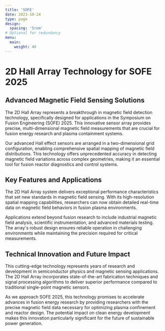 ```yaml
---
title: 'SOFE'
date: 2023-10-24
type: page
design:
  spacing: '5rem'
# Optional for redundancy
menu:
  main:
    weight: 40
---
```


# 2D Hall Array Technology for SOFE 2025

## Advanced Magnetic Field Sensing Solutions

The 2D Hall Array represents a breakthrough in magnetic field detection technology, specifically designed for applications in the Symposium on Fusion Engineering (SOFE) 2025. This innovative sensor array provides precise, multi-dimensional magnetic field measurements that are crucial for fusion energy research and plasma containment systems.

Our advanced Hall effect sensors are arranged in a two-dimensional grid configuration, enabling comprehensive spatial mapping of magnetic field distributions. This technology offers unprecedented accuracy in detecting magnetic field variations across complex geometries, making it an essential tool for fusion reactor diagnostics and control systems.

## Key Features and Applications

The 2D Hall Array system delivers exceptional performance characteristics that set new standards in magnetic field sensing. With its high-resolution spatial mapping capabilities, researchers can now obtain detailed real-time data on magnetic field behaviors in fusion plasma environments.

Applications extend beyond fusion research to include industrial magnetic field analysis, scientific instrumentation, and advanced materials testing. The array's robust design ensures reliable operation in challenging environments while maintaining the precision required for critical measurements.

## Technical Innovation and Future Impact

This cutting-edge technology represents years of research and development in semiconductor physics and magnetic sensing applications. The 2D Hall Array incorporates state-of-the-art fabrication techniques and signal processing algorithms to deliver superior performance compared to traditional single-point magnetic sensors.

As we approach SOFE 2025, this technology promises to accelerate advances in fusion energy research by providing researchers with the precise magnetic field data necessary for optimizing plasma confinement and reactor design. The potential impact on clean energy development makes this innovation particularly significant for the future of sustainable power generation.
